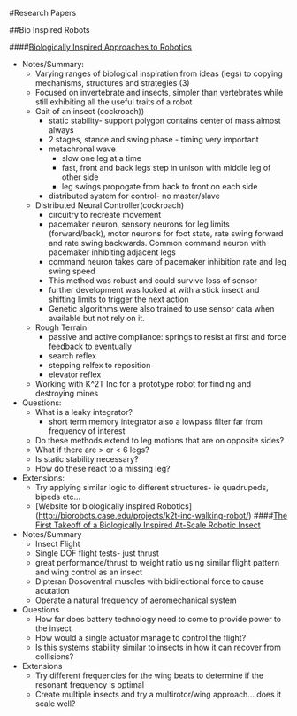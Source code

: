 #Research Papers

##Bio Inspired Robots

####[Biologically Inspired Approaches to Robotics](http://pdfs.semanticscholar.org/501b/9eb3c085a66abe4bdd56043fc802c21d0526.pdf)
- Notes/Summary:
    + Varying ranges of biological inspiration from ideas (legs) to copying mechanisms, structures and strategies (3)
    + Focused on invertebrate and insects, simpler than vertebrates while still exhibiting all the useful traits of a robot
    + Gait of an insect (cockroach))
        * static stability- support polygon contains center of mass almost always
        * 2 stages, stance and swing phase - timing very important
        * metachronal wave
            - slow one leg at a time
            - fast, front and back legs step in unison with middle leg of other side
            - leg swings propogate from back to front on each side
        * distributed system for control- no master/slave
    + Distributed Neural Controller(cockroach)
        * circuitry to recreate movement
        * pacemaker neuron, sensory neurons for leg limits (forward/back), motor neurons for foot state, rate swing forward and rate swing backwards. Common command neuron with pacemaker inhibiting adjacent legs
        * command neuron takes care of pacemaker inhibition rate and leg swing speed
        * This method was robust and could survive loss of sensor
        * further development was looked at with a stick insect and shifting limits to trigger the next action
        * Genetic algorithms were also trained to use sensor data when available but not rely on it. 
    + Rough Terrain
        * passive and active compliance: springs to resist at first and force feedback to eventually 
        * search reflex
        * stepping relfex to reposition
        * elevator reflex
    + Working with K^2T Inc for a prototype robot for finding and destroying mines
- Questions:
    + What is a leaky integrator?
        * short term memory integrator also a lowpass filter far from frequency of interest
    + Do these methods extend to leg motions that are on opposite sides?
    + What if there are > or < 6 legs? 
    + Is static stability necessary?
    + How do these react to a missing leg?
- Extensions:
    + Try applying similar logic to different structures- ie quadrupeds, bipeds etc... 
    + [Website for biologically inspired Robotics] (http://biorobots.case.edu/projects/k2t-inc-walking-robot/)
####[The First Takeoff of a Biologically Inspired At-Scale Robotic Insect](http://www.micro.seas.harvard.edu/papers/TRO08_Wood.pdf)
- Notes/Summary
    + Insect Flight 
    + Single DOF flight tests- just thrust
    + great performance/thrust to weight ratio using similar flight pattern and wing control as an insect
    + Dipteran Dosoventral muscles with bidirectional force to cause acutation
    + Operate a natural frequency of aeromechanical system
- Questions
    + How far does battery technology need to come to provide power to the insect
    + How would a single actuator manage to control the flight?
    + Is this systems stability similar to insects in how it can recover from collisions?
- Extensions
    + Try different frequencies for the wing beats to determine if the resonant frequency is optimal
    + Create multiple insects and try a multirotor/wing approach... does it scale well? 

